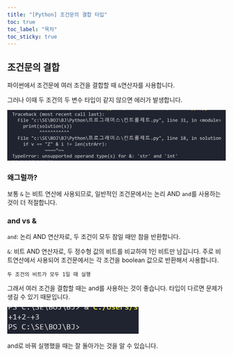```yaml
---
title: "[Python] 조건문의 결합 타입"
toc: true
toc_label: "목차"
toc_sticky: true
---
```


## 조건문의 결합

파이썬에서 조건문에 여러 조건을 결합할 때 `&`연산자를 사용합니다.



그러나 이때 두 조건의 두 변수 타입이 같지 않으면 에러가 발생합니다.

![image-20241019012946090](/../images/2024-10-19-조건문결합타입/image-20241019012946090.png)



### 왜그럴까?

보통 `&` 는 비트 연산에 사용되므로, 일반적인 조건문에서는 논리 AND `and`를 사용하는 것이 더 적절합니다.



### and vs &

`and`: 논리 AND 연산자로, 두 조건이 모두 참일 때만 참을 반환합니다.

`&`: 비트 AND 연산자로, 두 정수형 값의 비트를 비교하여 1인 비트만 남깁니다. 주로 비트연산에서 사용되어 조건문에서는 각 조건을 boolean 값으로 반환해서 사용합니다.

`두 조건의 비트가 모두 1일 때 실행`

그래서 여러 조건을 결합할 때는 and를 사용하는 것이 좋습니다. 타입이 다르면 문제가 생길 수 있기 때문입니다.

<img src="../../images/2024-10-19-조건문결합타입/image-20241019013339474.png" alt="image-20241019013339474" style="zoom:67%;" />

and로 바꿔 실행했을 때는 잘 돌아가는 것을 알 수 있습니다.